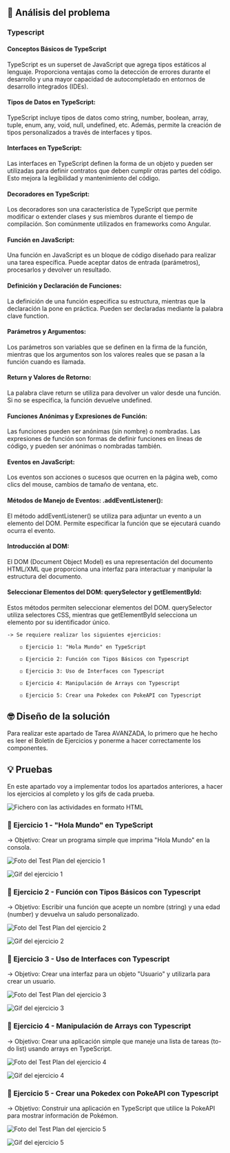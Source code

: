 ## 🤔 Análisis del problema


### Typescript

#### Conceptos Básicos de TypeScript

TypeScript es un superset de JavaScript que agrega tipos estáticos al lenguaje. Proporciona ventajas como la detección de errores durante el desarrollo y una mayor capacidad de autocompletado en entornos de desarrollo integrados (IDEs).

#### Tipos de Datos en TypeScript:
TypeScript incluye tipos de datos como string, number, boolean, array, tuple, enum, any, void, null, undefined, etc. Además, permite la creación de tipos personalizados a través de interfaces y tipos.

#### Interfaces en TypeScript:
Las interfaces en TypeScript definen la forma de un objeto y pueden ser utilizadas para definir contratos que deben cumplir otras partes del código. Esto mejora la legibilidad y mantenimiento del código.

#### Decoradores en TypeScript:
Los decoradores son una característica de TypeScript que permite modificar o extender clases y sus miembros durante el tiempo de compilación. Son comúnmente utilizados en frameworks como Angular.

#### Función en JavaScript:
Una función en JavaScript es un bloque de código diseñado para realizar una tarea específica. Puede aceptar datos de entrada (parámetros), procesarlos y devolver un resultado.

#### Definición y Declaración de Funciones:
La definición de una función especifica su estructura, mientras que la declaración la pone en práctica. Pueden ser declaradas mediante la palabra clave function.

#### Parámetros y Argumentos:
Los parámetros son variables que se definen en la firma de la función, mientras que los argumentos son los valores reales que se pasan a la función cuando es llamada.

#### Return y Valores de Retorno:
La palabra clave return se utiliza para devolver un valor desde una función. Si no se especifica, la función devuelve undefined.

#### Funciones Anónimas y Expresiones de Función:
Las funciones pueden ser anónimas (sin nombre) o nombradas. Las expresiones de función son formas de definir funciones en líneas de código, y pueden ser anónimas o nombradas también.

#### Eventos en JavaScript:
Los eventos son acciones o sucesos que ocurren en la página web, como clics del mouse, cambios de tamaño de ventana, etc.

#### Métodos de Manejo de Eventos: .addEventListener():
El método addEventListener() se utiliza para adjuntar un evento a un elemento del DOM. Permite especificar la función que se ejecutará cuando ocurra el evento.

#### Introducción al DOM:
El DOM (Document Object Model) es una representación del documento HTML/XML que proporciona una interfaz para interactuar y manipular la estructura del documento.

#### Seleccionar Elementos del DOM: querySelector y getElementById:
Estos métodos permiten seleccionar elementos del DOM. querySelector utiliza selectores CSS, mientras que getElementById selecciona un elemento por su identificador único.


```
-> Se requiere realizar los siguientes ejercicios:

    ◽ Ejercicio 1: "Hola Mundo" en TypeScript

    ◽ Ejercicio 2: Función con Tipos Básicos con Typescript

    ◽ Ejercicio 3: Uso de Interfaces con Typescript

    ◽ Ejercicio 4: Manipulación de Arrays con Typescript

    ◽ Ejercicio 5: Crear una Pokedex con PokeAPI con Typescript

```


## 🤓 Diseño de la solución
Para realizar este apartado de Tarea AVANZADA, lo primero que he hecho es leer el Boletín de Ejercicios y ponerme a hacer correctamente los
componentes.


## 💡 Pruebas

En este apartado voy a implementar todos los apartados anteriores, a hacer los ejercicios al completo y los gifs de cada
prueba.

![Fichero con las actividades en formato HTML](./fotos/Captura.PNG)


### 🔰 Ejercicio 1 -  "Hola Mundo" en TypeScript
-> Objetivo: Crear un programa simple que imprima "Hola Mundo" en la consola.

![Foto del Test Plan del ejercicio 1](./fotos/test1.PNG)

![Gif del ejercicio 1](./fotos/GifEjer1.gif)

### 🔰 Ejercicio 2 -  Función con Tipos Básicos con Typescript
-> Objetivo: Escribir una función que acepte un nombre (string) y una edad (number) y devuelva un saludo personalizado.

![Foto del Test Plan del ejercicio 2](./fotos/test2.PNG)

![Gif del ejercicio 2](./fotos/GifEjer2.gif)

### 🔰 Ejercicio 3 -  Uso de Interfaces con Typescript
-> Objetivo: Crear una interfaz para un objeto "Usuario" y utilizarla para crear un usuario.

![Foto del Test Plan del ejercicio 3](./fotos/test3.PNG)

![Gif del ejercicio 3](./fotos/GifEjer3.gif)

### 🔰 Ejercicio 4 -  Manipulación de Arrays con Typescript
-> Objetivo: Crear una aplicación simple que maneje una lista de tareas (to-do list) usando arrays en TypeScript.

![Foto del Test Plan del ejercicio 4](./fotos/test4.PNG)

![Gif del ejercicio 4](./fotos/GifEjer4.gif)

### 🔰 Ejercicio 5 -  Crear una Pokedex con PokeAPI con Typescript
-> Objetivo: Construir una aplicación en TypeScript que utilice la PokeAPI para mostrar información de Pokémon.

![Foto del Test Plan del ejercicio 5](./fotos/test5.PNG)

![Gif del ejercicio 5](./fotos/GifEjer5.gif)

